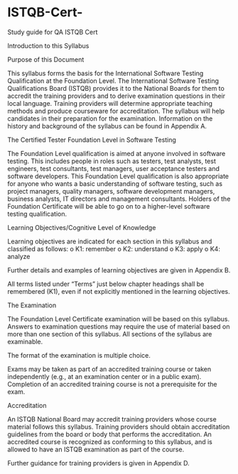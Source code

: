 # ISTQB-Cert-
Study guide for QA ISTQB Cert

Introduction to this Syllabus 

Purpose of this Document 

This syllabus forms the basis for the International Software Testing 
Qualification at the Foundation Level. The International Software Testing 
Qualifications Board (ISTQB) provides it to the National Boards for them to 
accredit the training providers and to derive examination questions in their 
local language. Training providers will determine appropriate teaching methods 
and produce courseware for accreditation.  The syllabus will help candidates 
in their preparation for the examination. Information on the history and 
background of the syllabus can be found in Appendix A. 

The Certified Tester Foundation Level in Software Testing 

The Foundation Level qualification is aimed at anyone involved in software 
testing. This includes people in roles such as testers, test analysts, 
test engineers, test consultants, test managers, user acceptance testers 
and software developers. This Foundation Level qualification is also 
appropriate for anyone who wants a basic understanding of software testing, 
such as project managers, quality managers, software development managers, 
business analysts, IT directors and management consultants. Holders of the 
Foundation Certificate will be able to go on to a higher-level software 
testing qualification. 

Learning Objectives/Cognitive Level of Knowledge 

Learning objectives are indicated for each section in this syllabus and 
classified as follows: 
o K1: remember 
o K2: understand 
o K3: apply 
o K4: analyze 

Further details and examples of learning objectives are given in Appendix B. 
 
All terms listed under “Terms” just below chapter headings shall be 
remembered (K1), even if not explicitly mentioned in the learning objectives. 

The Examination 

The Foundation Level Certificate examination will be based on this syllabus. 
Answers to examination questions may require the use of material based on 
more than one section of this syllabus. All sections of the syllabus are
examinable. 

The format of the examination is multiple choice. 

Exams may be taken as part of an accredited training course or taken 
independently (e.g., at an examination center or in a public exam).  
Completion of an accredited training course is not a prerequisite for the exam. 

Accreditation 

An ISTQB National Board may accredit training providers whose course material 
follows this syllabus. Training providers should obtain accreditation 
guidelines from the board or body that performs the accreditation. An 
accredited course is recognized as conforming to this syllabus, and is 
allowed to have an ISTQB examination as part of the course. 

Further guidance for training providers is given in Appendix D. 
